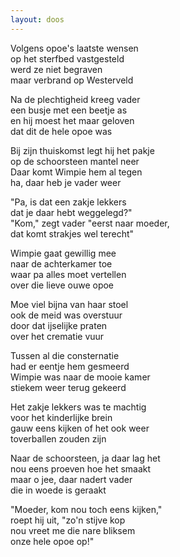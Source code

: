 ```yaml
---
layout: doos
---
```


Volgens opoe's laatste wensen \
op het sterfbed vastgesteld  \
werd ze niet begraven \
maar verbrand op Westerveld

Na de plechtigheid kreeg vader \
een busje met een beetje as \
en hij moest het maar geloven  \
dat dit de hele opoe was

Bij zijn thuiskomst legt hij het pakje \
op de schoorsteen mantel neer \
Daar komt Wimpie hem al tegen \
ha, daar heb je vader weer

"Pa, is dat een zakje lekkers \
dat je daar hebt weggelegd?" \
"Kom," zegt vader  "eerst naar moeder, \
dat komt strakjes wel terecht" 

Wimpie gaat gewillig mee \
naar de achterkamer toe \
waar pa alles moet vertellen  \
over die lieve ouwe opoe

Moe viel bijna van haar stoel \
ook de meid was overstuur \
door dat ijselijke praten \
over het crematie vuur

Tussen al die consternatie \
had er eentje hem gesmeerd \
Wimpie was naar de mooie kamer \
stiekem weer terug gekeerd 

Het zakje lekkers was te machtig \
voor het kinderlijke brein \
gauw eens kijken of het ook weer \
toverballen zouden zijn

Naar de schoorsteen, ja daar lag het \
nou eens proeven hoe het smaakt \
maar o jee, daar nadert vader \
die in woede is geraakt 

"Moeder, kom nou toch eens kijken," \
roept hij uit, "zo'n stijve kop \
nou vreet me die nare bliksem \
onze hele opoe op!" 
